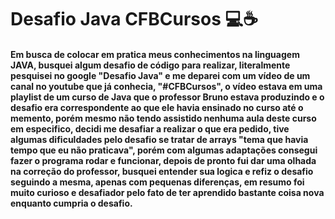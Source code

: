 # Desafio Java CFBCursos :computer::coffee:

#### Em busca de colocar em pratica meus conhecimentos na linguagem JAVA, busquei algum desafio de código para realizar, literalmente pesquisei no google "Desafio Java" e me deparei com um vídeo de um canal no youtube que já conhecia, "#CFBCursos", o vídeo estava em uma playlist de um curso de Java que o professor Bruno estava produzindo e o desafio era correspondente ao que ele havia ensinado no curso até o memento, porém mesmo não tendo assistido nenhuma aula deste curso em especifico, decidi me desafiar a realizar  o que era pedido, tive algumas dificuldades pelo desafio se tratar de arrays "tema que havia tempo que eu não praticava", porém com algumas adaptações consegui fazer o programa rodar e funcionar, depois de pronto fui dar uma olhada na correção do professor, busquei entender sua logica e refiz o desafio seguindo a mesma, apenas com pequenas diferenças, em resumo foi muito curioso e desafiador pelo fato de ter aprendido bastante coisa nova enquanto cumpria o desafio.





